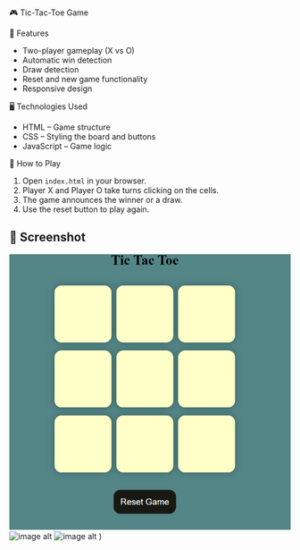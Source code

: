 🎮 Tic-Tac-Toe Game

🚀 Features
- Two-player gameplay (X vs O)
- Automatic win detection
- Draw detection
- Reset and new game functionality
- Responsive design

🖥️ Technologies Used
- HTML – Game structure
- CSS – Styling the board and buttons
- JavaScript – Game logic

🎯 How to Play
1. Open `index.html` in your browser.
2. Player X and Player O take turns clicking on the cells.
3. The game announces the winner or a draw.
4. Use the reset button to play again.

## 📸 Screenshot
![image alt](https://github.com/Himagirisiddesh/tic-tac-toe-game/blob/main/Screenshot%202025-09-02%20141004.png?raw=true)
![image alt](https://github.com/user-attachments/assets/c1a55db5-a987-4c83-ad8f-42cf1f7b1159 )
![image alt](https://github.com/user-attachments/assets/153390b1-42d3-4f40-828c-742171525966)
)

